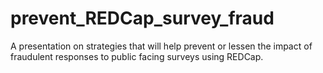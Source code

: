 # prevent_REDCap_survey_fraud
A presentation on strategies that will help prevent or lessen the impact of fraudulent responses to public facing surveys using REDCap.
